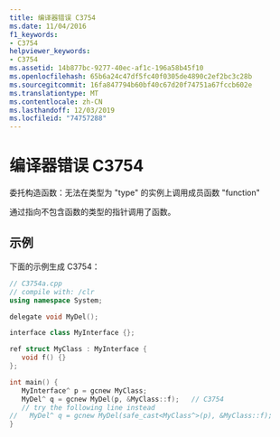 ```yaml
---
title: 编译器错误 C3754
ms.date: 11/04/2016
f1_keywords:
- C3754
helpviewer_keywords:
- C3754
ms.assetid: 14b877bc-9277-40ec-af1c-196a58b45f10
ms.openlocfilehash: 65b6a24c47df5fc40f0305de4890c2ef2bc3c28b
ms.sourcegitcommit: 16fa847794b60bf40c67d20f74751a67fccb602e
ms.translationtype: MT
ms.contentlocale: zh-CN
ms.lasthandoff: 12/03/2019
ms.locfileid: "74757288"
---
```

# <a name="compiler-error-c3754"></a>编译器错误 C3754

委托构造函数：无法在类型为 "type" 的实例上调用成员函数 "function"

通过指向不包含函数的类型的指针调用了函数。

## <a name="example"></a>示例

下面的示例生成 C3754：

```cpp
// C3754a.cpp
// compile with: /clr
using namespace System;

delegate void MyDel();

interface class MyInterface {};

ref struct MyClass : MyInterface {
   void f() {}
};

int main() {
   MyInterface^ p = gcnew MyClass;
   MyDel^ q = gcnew MyDel(p, &MyClass::f);   // C3754
   // try the following line instead
//   MyDel^ q = gcnew MyDel(safe_cast<MyClass^>(p), &MyClass::f);
}
```
